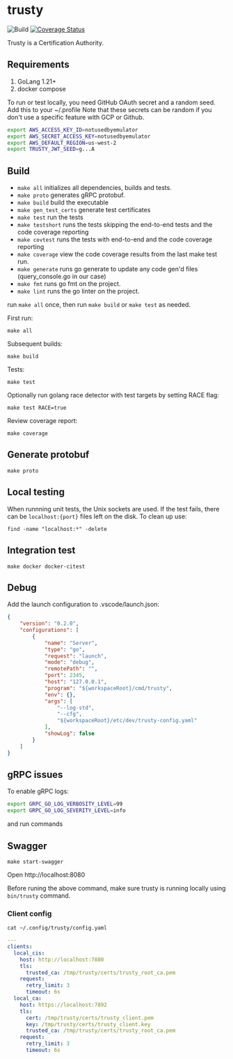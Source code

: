 # trusty

![Build](https://github.com/effective-security/trusty/workflows/Build/badge.svg?branch=main)
[![Coverage Status](https://coveralls.io/repos/github/effective-security/trusty/badge.svg?branch=main)](https://coveralls.io/github/effective-security/trusty?branch=main)

Trusty is a Certification Authority.

## Requirements

1. GoLang 1.21+
1. docker compose

To run or test locally, you need GitHub OAuth secret and a random seed.
Add this to your ~/.profile
Note that these secrets can be random if you don't use a specific feature with GCP or Github.

```.sh
export AWS_ACCESS_KEY_ID=notusedbyemulator
export AWS_SECRET_ACCESS_KEY=notusedbyemulator
export AWS_DEFAULT_REGION=us-west-2
export TRUSTY_JWT_SEED=g...A
```

## Build

* `make all` initializes all dependencies, builds and tests.
* `make proto` generates gRPC protobuf.
* `make build` build the executable
* `make gen_test_certs` generate test certificates
* `make test` run the tests
* `make testshort` runs the tests skipping the end-to-end tests and the code coverage reporting
* `make covtest` runs the tests with end-to-end and the code coverage reporting
* `make coverage` view the code coverage results from the last make test run.
* `make generate` runs go generate to update any code gen'd files (query_console.go in our case)
* `make fmt` runs go fmt on the project.
* `make lint` runs the go linter on the project.

run `make all` once, then run `make build` or `make test` as needed.

First run:

    make all

Subsequent builds:

    make build

Tests:

    make test

Optionally run golang race detector with test targets by setting RACE flag:

    make test RACE=true

Review coverage report:

    make coverage

## Generate protobuf

    make proto

## Local testing

When runnning unit tests, the Unix sockets are used. 
If the test fails, there can be `localhost:{port}` files left on the disk.
To clean up use:
    
    find -name "localhost:*" -delete

## Integration test

    make docker docker-citest

## Debug

Add the launch configuration to .vscode/launch.json:

```.json
{
    "version": "0.2.0",
    "configurations": [
        {
            "name": "Server",
            "type": "go",
            "request": "launch",
            "mode": "debug",
            "remotePath": "",
            "port": 2345,
            "host": "127.0.0.1",
            "program": "${workspaceRoot}/cmd/trusty",
            "env": {},
            "args": [
                "--log-std",
                "--cfg",
                "${workspaceRoot}/etc/dev/trusty-config.yaml"
            ],
            "showLog": false
        }
    ]
}
```

## gRPC issues

To enable gRPC logs:

```sh
export GRPC_GO_LOG_VERBOSITY_LEVEL=99
export GRPC_GO_LOG_SEVERITY_LEVEL=info
```

and run commands

## Swagger

    make start-swagger

Open http://localhost:8080

Before runing the above command, make sure trusty is running locally using `bin/trusty` command.

### Client config

    cat ~/.config/trusty/config.yaml

```yaml
---
clients:
  local_cis:
    host: http://localhost:7880
    tls:
      trusted_ca: /tmp/trusty/certs/trusty_root_ca.pem
    request:
      retry_limit: 3
      timeout: 6s
  local_ca:
    host: https://localhost:7892
    tls:
      cert: /tmp/trusty/certs/trusty_client.pem
      key: /tmp/trusty/certs/trusty_client.key
      trusted_ca: /tmp/trusty/certs/trusty_root_ca.pem
    request:
      retry_limit: 3
      timeout: 6s
```
